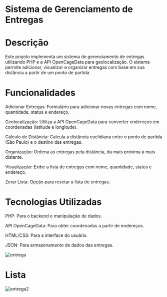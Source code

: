 # Sistema de Gerenciamento de Entregas
# Descrição
Este projeto implementa um sistema de gerenciamento de entregas utilizando PHP e a API OpenCageData para geolocalização. O sistema permite adicionar, visualizar e organizar entregas com base em sua distância a partir de um ponto de partida.

# Funcionalidades
Adicionar Entregas: Formulário para adicionar novas entregas com nome, quantidade, status e endereço.

Geolocalização: Utiliza a API OpenCageData para converter endereços em coordenadas (latitude e longitude).

Cálculo de Distância: Calcula a distância euclidiana entre o ponto de partida (São Paulo) e o destino das entregas.

Organização: Ordena as entregas pela distância, da mais próxima à mais distante.

Visualização: Exibe a lista de entregas com nome, quantidade, status e endereço.

Zerar Lista: Opção para resetar a lista de entregas.

# Tecnologias Utilizadas

PHP: Para o backend e manipulação de dados.

API OpenCageData: Para obter coordenadas a partir de endereços.

HTML/CSS: Para a interface do usuário.

JSON: Para armazenamento de dados das entregas.

![entrega](https://github.com/user-attachments/assets/ea77416e-c70e-43b5-b12d-54752b94aecd)
# Lista 
![entrega2](https://github.com/user-attachments/assets/1edd259e-611c-4dba-aef0-204b5b9d9371)
